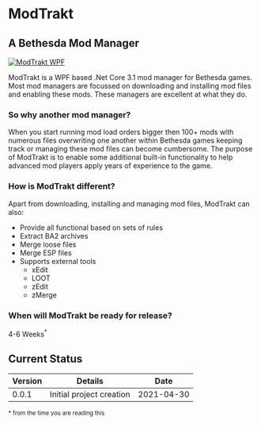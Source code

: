 # ModTrakt

## A Bethesda Mod Manager

[![ModTrakt WPF](https://github.com/BinaryMisfit/modtrakt/actions/workflows/modtrakt-wpf.yml/badge.svg?branch=feature)](https://github.com/BinaryMisfit/modtrakt/actions/workflows/modtrakt-wpf.yml)

ModTrakt is a WPF based .Net Core 3.1 mod manager for Bethesda games. Most mod managers are focussed on downloading and
installing mod files and enabling these mods. These managers are excellent at what they do.

### So why another mod manager?

When you start running mod load orders bigger then 100+ mods with numerous files overwriting one another within Bethesda
games keeping track or managing these mod files can become cumbersome. The purpose of ModTrakt is to enable some
additional built-in functionality to help advanced mod players apply years of experience to the game.

### How is ModTrakt different?

Apart from downloading, installing and managing mod files, ModTrakt can also:
* Provide all functional based on sets of rules
* Extract BA2 archives
* Merge loose files
* Merge ESP files
* Supports external tools
    * xEdit
    * LOOT
    * zEdit
    * zMerge
  
### When will ModTrakt be ready for release?
4-6 Weeks<sup>*</sup>

## Current Status

| Version | Details | Date |
| --- | --- | --- |
| 0.0.1 | Initial project creation | 2021-04-30 |

<sub>* from the time you are reading this</sub>